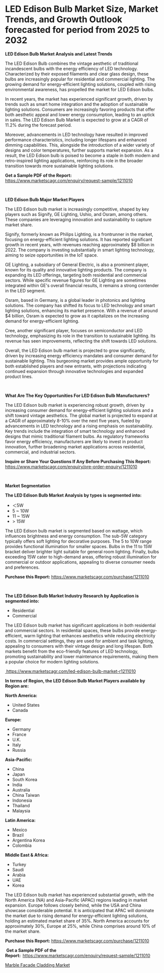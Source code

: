 <p><h1>LED Edison Bulb Market Size, Market Trends, and Growth Outlook forecasted for period from 2025 to 2032</h1></p><p><strong>LED Edison Bulb Market Analysis and Latest Trends</strong></p>
<p><p>The LED Edison Bulb combines the vintage aesthetic of traditional incandescent bulbs with the energy efficiency of LED technology. Characterized by their exposed filaments and clear glass design, these bulbs are increasingly popular for residential and commercial lighting. The growing demand for energy-efficient lighting solutions, coupled with rising environmental awareness, has propelled the market for LED Edison bulbs.</p><p>In recent years, the market has experienced significant growth, driven by trends such as smart home integration and the adoption of sustainable lighting solutions. Consumers are increasingly favoring products that offer both aesthetic appeal and lower energy consumption, leading to an uptick in sales. The LED Edison Bulb Market is expected to grow at a CAGR of 11.2% during the forecast period. </p><p>Moreover, advancements in LED technology have resulted in improved performance characteristics, including longer lifespans and enhanced dimming capabilities. This, alongside the introduction of a wider variety of designs and color temperatures, further supports market expansion. As a result, the LED Edison bulb is poised to become a staple in both modern and retro-inspired lighting applications, reinforcing its role in the broader transition towards more sustainable lighting solutions.</p></p>
<p><strong>Get a Sample PDF of the Report:&nbsp;</strong> <a href="https://www.marketscagr.com/enquiry/request-sample/1211010?utm_campaign=2893&utm_medium=2&utm_source=Github&utm_content=ia&utm_term=24032025&utm_id=led-edison-bulb">https://www.marketscagr.com/enquiry/request-sample/1211010</a></p>
<p>&nbsp;</p>
<p><strong>LED Edison Bulb Major Market Players</strong></p>
<p><p>The LED Edison bulb market is increasingly competitive, shaped by key players such as Signify, GE Lighting, Ushio, and Osram, among others. These companies are leveraging innovation and sustainability to capture market share.</p><p>Signify, formerly known as Philips Lighting, is a frontrunner in the market, focusing on energy-efficient lighting solutions. It has reported significant growth in recent years, with revenues reaching approximately $8 billion in 2022. The company is investing substantially in smart lighting technology, aiming to seize opportunities in the IoT space.</p><p>GE Lighting, a subsidiary of General Electric, is also a prominent player, known for its quality and innovative lighting products. The company is expanding its LED offerings, targeting both residential and commercial sectors. While specific revenue figures for GE Lighting are sometimes integrated within GE's overall financial results, it remains a strong contender in the LED segment.</p><p>Osram, based in Germany, is a global leader in photonics and lighting solutions. The company has shifted its focus to LED technology and smart lighting solutions, enhancing its market presence. With a revenue of around $4 billion, Osram is expected to grow as it capitalizes on the increasing demand for energy-efficient lighting.</p><p>Cree, another significant player, focuses on semiconductor and LED technology, emphasizing its role in the transition to sustainable lighting. Its revenue has seen improvements, reflecting the shift towards LED solutions. </p><p>Overall, the LED Edison bulb market is projected to grow significantly, driven by increasing energy efficiency mandates and consumer demand for sustainable lighting. This burgeoning market provides ample opportunity for both established players and new entrants, with projections indicating continued expansion through innovative technologies and expanded product lines.</p></p>
<p>&nbsp;</p>
<p><strong>What Are The Key Opportunities For LED Edison Bulb Manufacturers?</strong></p>
<p><p>The LED Edison bulb market is experiencing robust growth, driven by increasing consumer demand for energy-efficient lighting solutions and a shift toward vintage aesthetics. The global market is projected to expand at a CAGR of approximately 8-10% over the next five years, fueled by advancements in LED technology and a rising emphasis on sustainability. Key trends include the integration of smart technology and enhanced designs that mimic traditional filament bulbs. As regulatory frameworks favor energy efficiency, manufacturers are likely to invest in product innovation, further broadening market applications across residential, commercial, and industrial sectors.</p></p>
<p><strong>Inquire or Share Your Questions If Any Before Purchasing This Report:</strong> <a href="https://www.marketscagr.com/enquiry/pre-order-enquiry/1211010?utm_campaign=2893&utm_medium=2&utm_source=Github&utm_content=ia&utm_term=24032025&utm_id=led-edison-bulb">https://www.marketscagr.com/enquiry/pre-order-enquiry/1211010</a></p>
<p>&nbsp;</p>
<p><strong>Market Segmentation</strong></p>
<p><strong>The LED Edison Bulb Market Analysis by types is segmented into:</strong></p>
<p><ul><li>＜5W</li><li>5 ~ 10W</li><li>11 ~ 15W</li><li>> 15W</li></ul></p>
<p><p>The LED Edison bulb market is segmented based on wattage, which influences brightness and energy consumption. The sub-5W category typically offers soft lighting for decorative purposes. The 5 to 10W range provides functional illumination for smaller spaces. Bulbs in the 11 to 15W bracket deliver brighter light suitable for general room lighting. Finally, bulbs exceeding 15W cater to high-demand areas, offering robust illumination for commercial or outdoor applications, appealing to diverse consumer needs and preferences.</p></p>
<p><strong>Purchase this Report:&nbsp;</strong><a href="https://www.marketscagr.com/purchase/1211010?utm_campaign=2893&utm_medium=2&utm_source=Github&utm_content=ia&utm_term=24032025&utm_id=led-edison-bulb">https://www.marketscagr.com/purchase/1211010</a></p>
<p>&nbsp;</p>
<p><strong>The LED Edison Bulb Market Industry Research by Application is segmented into:</strong></p>
<p><ul><li>Residential</li><li>Commercial</li></ul></p>
<p><p>The LED Edison bulb market has significant applications in both residential and commercial sectors. In residential spaces, these bulbs provide energy-efficient, warm lighting that enhances aesthetics while reducing electricity costs. In commercial settings, they are used for ambient and task lighting, appealing to consumers with their vintage design and long lifespan. Both markets benefit from the eco-friendly features of LED technology, promoting sustainability and lower maintenance requirements, making them a popular choice for modern lighting solutions.</p></p>
<p><a href="https://www.marketscagr.com/led-edison-bulb-market-r1211010?utm_campaign=2893&utm_medium=2&utm_source=Github&utm_content=ia&utm_term=24032025&utm_id=led-edison-bulb">&nbsp;https://www.marketscagr.com/led-edison-bulb-market-r1211010</a></p>
<p><strong>In terms of Region, the LED Edison Bulb Market Players available by Region are:</strong></p>
<p>
    <p> <strong> North America: </strong>
        <ul>
            <li>United States</li>
            <li>Canada</li>
        </ul>
        </p> 
    <p> <strong> Europe: </strong>
        <ul>
            <li>Germany</li>
            <li>France</li>
            <li>U.K.</li>
            <li>Italy</li>
            <li>Russia</li>
        </ul>
        </p> 
    <p> <strong> Asia-Pacific: </strong>
        <ul>
            <li>China</li>
            <li>Japan</li>
            <li>South Korea</li>
            <li>India</li>
            <li>Australia</li>
            <li>China Taiwan</li>
            <li>Indonesia</li>
            <li>Thailand</li>
            <li>Malaysia</li>
        </ul>
        </p> 
    <p> <strong> Latin America: </strong>
        <ul>
            <li>Mexico</li>
            <li>Brazil</li>
            <li>Argentina Korea</li>
            <li>Colombia</li>
        </ul>
        </p> 
    <p> <strong> Middle East & Africa: </strong>
        <ul>
            <li>Turkey</li>
            <li>Saudi</li>
            <li>Arabia</li>
            <li>UAE</li>
            <li>Korea</li>
        </ul>
    </p>
    </p>
<p><p>The LED Edison bulb market has experienced substantial growth, with the North America (NA) and Asia-Pacific (APAC) regions leading in market expansion. Europe follows closely behind, while the USA and China showcase considerable potential. It is anticipated that APAC will dominate the market due to rising demand for energy-efficient lighting solutions, holding an estimated market share of 35%. North America accounts for approximately 30%, Europe at 25%, while China comprises around 10% of the market share.</p></p>
<p><strong>Purchase this Report: </strong><a href="https://www.marketscagr.com/purchase/1211010?utm_campaign=2893&utm_medium=2&utm_source=Github&utm_content=ia&utm_term=24032025&utm_id=led-edison-bulb">https://www.marketscagr.com/purchase/1211010</a></p>
<p>&nbsp;<strong>Get a Sample PDF of the Report:&nbsp;&nbsp;</strong><a href="https://www.marketscagr.com/enquiry/request-sample/1211010?utm_campaign=2893&utm_medium=2&utm_source=Github&utm_content=ia&utm_term=24032025&utm_id=led-edison-bulb">https://www.marketscagr.com/enquiry/request-sample/1211010</a></p>
<p><strong></strong></p>
<p><p><a href="https://github.com/tashipmhuiri/Market-Research-Report-List-1/blob/main/marble-facade-cladding-market.md?utm_campaign=2893&utm_medium=2&utm_source=Github&utm_content=ia&utm_term=24032025&utm_id=led-edison-bulb">Marble Facade Cladding Market</a></p></p>